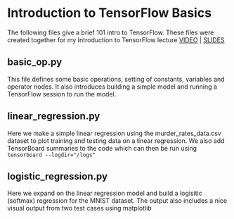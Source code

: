 # Introduction to TensorFlow Basics

The following files give a brief 101 intro to TensorFlow. These files were created together for my Introduction to TensorFlow lecture [VIDEO](https://youtu.be/I9vz34sY16I) | [SLIDES](https://drive.google.com/open?id=0B0UHx_6DZC6_U2NLTnhnZkZ0YUU)

## basic_op.py
This file defines some basic operations, setting of constants, variables and operator nodes. It also introduces building a simple model and running a TensorFlow session to run the model.

## linear_regression.py
Here we make a simple linear regression using the murder_rates_data.csv dataset to plot training and testing data on a linear regression. We also add TensorBoard summaries to the code which can then be run using `tensorboard --logdir="/logs"`

## logistic_regression.py
Here we expand on the linear regression model and build a logisitic (softmax) regression for the MNIST dataset. The output also includes a nice visual output from two test cases using matplotlib